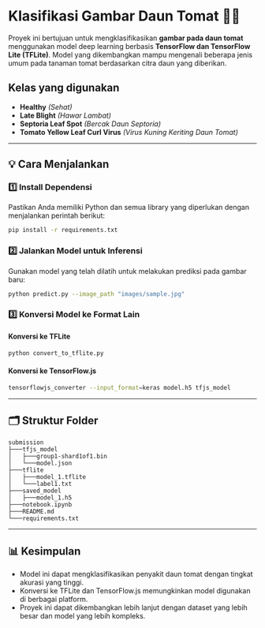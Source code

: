 # **Klasifikasi Gambar Daun Tomat 🍅🌿**  

Proyek ini bertujuan untuk mengklasifikasikan **gambar pada daun tomat** menggunakan model deep learning berbasis **TensorFlow dan TensorFlow Lite (TFLite)**. Model yang dikembangkan mampu mengenali beberapa jenis umum pada tanaman tomat berdasarkan citra daun yang diberikan.  

## **Kelas yang digunakan**  
 - **Healthy** *(Sehat)*  
 - **Late Blight** *(Hawar Lambat)*  
 - **Septoria Leaf Spot** *(Bercak Daun Septoria)*  
 - **Tomato Yellow Leaf Curl Virus** *(Virus Kuning Keriting Daun Tomat)*  
---

## **💡 Cara Menjalankan**  
### **1️⃣ Install Dependensi**  
Pastikan Anda memiliki Python dan semua library yang diperlukan dengan menjalankan perintah berikut:  
```bash  
pip install -r requirements.txt  
```  

### **2️⃣ Jalankan Model untuk Inferensi**  
Gunakan model yang telah dilatih untuk melakukan prediksi pada gambar baru:  
```bash  
python predict.py --image_path "images/sample.jpg"  
```  

### **3️⃣ Konversi Model ke Format Lain**  
#### **Konversi ke TFLite**  
```bash  
python convert_to_tflite.py  
```  
#### **Konversi ke TensorFlow.js**  
```bash  
tensorflowjs_converter --input_format=keras model.h5 tfjs_model  
```  

---

## **🗂 Struktur Folder**  
````  
submission  
├───tfjs_model  
│   ├───group1-shard1of1.bin  
│   └───model.json  
├───tflite  
│   ├───model_1.tflite  
│   └───label1.txt  
├───saved_model  
│   ├───model_1.h5   
├───notebook.ipynb  
├───README.md  
└───requirements.txt  
````  

---

## **📊 Kesimpulan**  
- Model ini dapat mengklasifikasikan penyakit daun tomat dengan tingkat akurasi yang tinggi.  
- Konversi ke TFLite dan TensorFlow.js memungkinkan model digunakan di berbagai platform.  
- Proyek ini dapat dikembangkan lebih lanjut dengan dataset yang lebih besar dan model yang lebih kompleks.  

